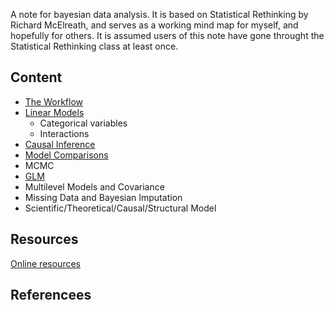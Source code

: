 A note for bayesian data analysis. It is based on Statistical Rethinking by Richard McElreath, and serves as a working mind map for myself, and hopefully for others. It is assumed users of this note have gone throught the Statistical Rethinking class at least once.

## Content

- [The Workflow](/notes/workflow.md)
- [Linear Models](/notes/linear_model.md)
    - Categorical variables
    - Interactions
- [Causal Inference](/notes/causal_inference.md)
- [Model Comparisons](/notes/model_comparison.md)
- MCMC
- [GLM](/notes/generalized_linear_model.md)
- Multilevel Models and Covariance
- Missing Data and Bayesian Imputation
- Scientific/Theoretical/Causal/Structural Model



## Resources
[Online resources](./notes/online_resources.md)


## Referencees